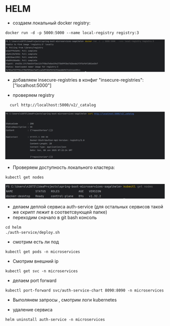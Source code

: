 # HELM

* создаем локальный docker registry:

```shell
docker run -d -p 5000:5000 --name local-registry registry:3
```
![helm_1.png](helm_1.png)

* добавляем insecure-registries в конфиг
  "insecure-registries": ["localhost:5000"]

* проверяем registry
```shell
  curl http://localhost:5000/v2/_catalog
```
![helm_2.png](helm_2.png)

* Проверяем доступность локального кластера:

```shell
kubectl get nodes
```
![helm_3.png](helm_3.png)

* делаем деплой сервиса auth-service (для остальных сервисов такой же скрипт лежит в соответсвующей папке)
* переходим сначало в git bash консоль
```shell
cd helm
./auth-service/deploy.sh
```

* смотрим есть ли под
```shell
kubectl get pods -n microservices

```
* Смотрим внешний ip
```shell
kubectl get svc -n microservices
```

* делаем port forward
```shell
kubectl port-forward svc/auth-service-chart 8090:8090 -n microservices
```

* Выполянем запросы , смотрим логи kubernetes


* удаление сервиса
```shell
helm uninstall auth-service -n microservices
```